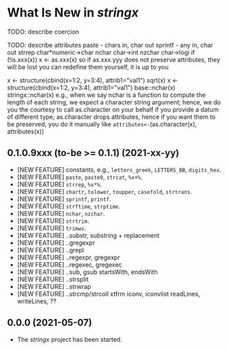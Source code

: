 # What Is New in *stringx*


TODO: describe coercion

TODO: describe attributes
paste - chars in, char out
sprintf - any in, char out
strrep char*numeric->char
nchar char->int
nzchar char->logi
if (!is.xxx(x)) x <- as.xxx(x)
so if as.xxx.yyy does not preserve attributes, they will be lost
you can redefine them yourself, it is up to you


x <- structure(cbind(x=1:2, y=3:4), attrib1="val1")
sqrt(x)
x <- structure(cbind(x=1:2, y=3:4), attrib1="val1")
base::nchar(x)
stringx::nchar(x)
e.g., when we say nchar is a function to compute the length
of each string, we expect a character string argument; hence,
we do you the courtesy to call as.character on your behalf
if you provide a datum of different type; as.character drops attributes,
hence if you want them to be preserved, you do it manually
like `attributes<-`(as.character(x), attributes(x))


## 0.1.0.9xxx (to-be >= 0.1.1) (2021-xx-yy)

* [NEW FEATURE] constants, e.g., `letters_greek`, `LETTERS_BB`, `digits_hex`.
* [NEW FEATURE] `paste`, `paste0`, `strcat`, `%x+%`.
* [NEW FEATURE] `strrep`, `%x*%`.
* [NEW FEATURE] `chartr`, `tolower`, `toupper`, `casefold`, `strtrans`.
* [NEW FEATURE] `sprintf`, `printf`.
* [NEW FEATURE] `strftime`, `strptime`.
* [NEW FEATURE] `nchar`, `nzchar`.
* [NEW FEATURE] `strtrim`.
* [NEW FEATURE] `trimws`.
* [NEW FEATURE] ..substr, substring + replacement
* [NEW FEATURE] ..gregexpr
* [NEW FEATURE] ..grepl
* [NEW FEATURE] ..regexpr, gregexpr
* [NEW FEATURE] ..regexec, gregexec
* [NEW FEATURE] ..sub, gsub
startsWith, endsWith
* [NEW FEATURE] ..strsplit
* [NEW FEATURE] ..strwrap
* [NEW FEATURE] ..strcmp/strcoll
xtfrm
iconv, iconvlist
readLines, writeLines, ??


## 0.0.0 (2021-05-07)

* The *stringx* project has been started.

